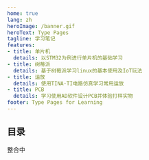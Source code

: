 ```yaml
---
home: true
lang: zh
heroImage: /banner.gif
heroText: Type Pages
tagline: 学习笔记
features:
- title: 单片机
  details: 以STM32为例进行单片机的基础学习
- title: 树莓派
  details: 基于树莓派学习linux的基本使用及IoT玩法
- title: 运放
  details: 使用TINA-TI电路仿真学习常用运放
- title: PCB
  details: 学习使用AD软件设计PCB并体验打样实物
footer: Type Pages for Learning
---
```


## 目录

整合中

